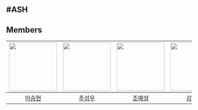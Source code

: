 ## #ASH

## Members
|<img src="https://avatars.githubusercontent.com/u/82251632?v=4"  width="130"/>|<img src="https://avatars.githubusercontent.com/u/126847458?v=4"  width="130"/>|<img src="https://avatars.githubusercontent.com/u/122879868?v=4"  width="130"/>|<img src="https://avatars.githubusercontent.com/u/128370710?v=4"  width="130"/>|
|:-:|:-:|:-:|:-:|
|[이승현](https://github.com/jamkris)|[추성우](https://github.com/chooseongwoo)|[조예설](https://github.com/choyeseol)|[강민지](https://github.com/rkdalswl718)|
